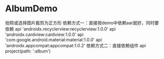 # AlbumDemo
拍照或选择图片裁剪为正方形
依赖方式一：直接按demo中依赖aar就好，同时要依赖
    api 'androidx.recyclerview:recyclerview:1.0.0'
    api 'androidx.cardview:cardview:1.0.0'
    api 'com.google.android.material:material:1.0.0'
    api 'androidx.appcompat:appcompat:1.0.2'
依赖方式二：直接依赖组件
    api project(path: ':album')
